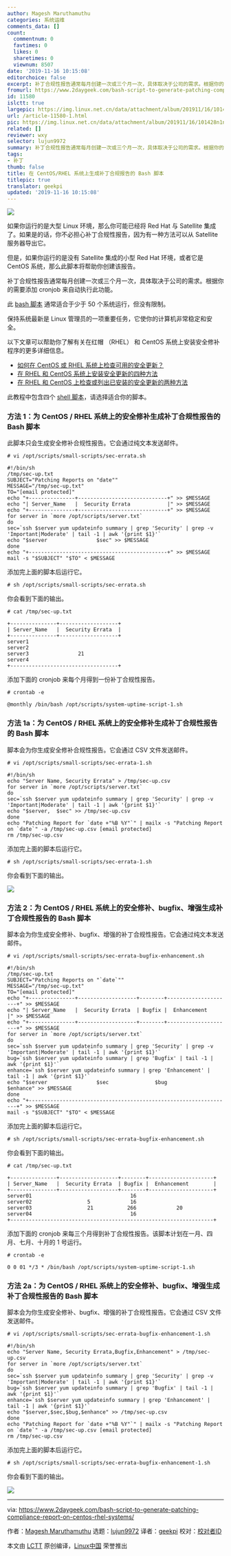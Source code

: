 ```yaml
---
author: Magesh Maruthamuthu
categories: 系统运维
comments_data: []
count:
  commentnum: 0
  favtimes: 0
  likes: 0
  sharetimes: 0
  viewnum: 8507
date: '2019-11-16 10:15:08'
editorchoice: false
excerpt: 补丁合规性报告通常每月创建一次或三个月一次，具体取决于公司的需求。根据你的需要添加 cronjob 来自动执行此功能。
fromurl: https://www.2daygeek.com/bash-script-to-generate-patching-compliance-report-on-centos-rhel-systems/
id: 11580
islctt: true
largepic: https://img.linux.net.cn/data/attachment/album/201911/16/101428n1nsj74wifp4k1dz.jpg
url: /article-11580-1.html
pic: https://img.linux.net.cn/data/attachment/album/201911/16/101428n1nsj74wifp4k1dz.jpg.thumb.jpg
related: []
reviewer: wxy
selector: lujun9972
summary: 补丁合规性报告通常每月创建一次或三个月一次，具体取决于公司的需求。根据你的需要添加 cronjob 来自动执行此功能。
tags:
- 补丁
thumb: false
title: 在 CentOS/RHEL 系统上生成补丁合规报告的 Bash 脚本
titlepic: true
translator: geekpi
updated: '2019-11-16 10:15:08'
---
```


![](/data/attachment/album/201911/16/101428n1nsj74wifp4k1dz.jpg)


如果你运行的是大型 Linux 环境，那么你可能已经将 Red Hat 与 Satellite 集成了。如果是的话，你不必担心补丁合规性报告，因为有一种方法可以从 Satellite 服务器导出它。


但是，如果你运行的是没有 Satellite 集成的小型 Red Hat 环境，或者它是 CentOS 系统，那么此脚本将帮助你创建该报告。


补丁合规性报告通常每月创建一次或三个月一次，具体取决于公司的需求。根据你的需要添加 cronjob 来自动执行此功能。


此 [bash 脚本](https://www.2daygeek.com/category/bash-script/) 通常适合于少于 50 个系统运行，但没有限制。


保持系统最新是 Linux 管理员的一项重要任务，它使你的计算机非常稳定和安全。


以下文章可以帮助你了解有关在红帽 （RHEL） 和 CentOS 系统上安装安全修补程序的更多详细信息。


* [如何在 CentOS 或 RHEL 系统上检查可用的安全更新？](/article-10938-1.html)
* [在 RHEL 和 CentOS 系统上安装安全更新的四种方法](https://www.2daygeek.com/install-security-updates-on-redhat-rhel-centos-system/)
* [在 RHEL 和 CentOS 上检查或列出已安装的安全更新的两种方法](/article-10960-1.html)


此教程中包含四个 [shell 脚本](https://www.2daygeek.com/category/shell-script/)，请选择适合你的脚本。


### 方法 1：为 CentOS / RHEL 系统上的安全修补生成补丁合规性报告的 Bash 脚本


此脚本只会生成安全修补合规性报告。它会通过纯文本发送邮件。



```
# vi /opt/scripts/small-scripts/sec-errata.sh

#!/bin/sh
/tmp/sec-up.txt
SUBJECT="Patching Reports on "date""
MESSAGE="/tmp/sec-up.txt"
TO="[email protected]"
echo "+---------------+-----------------------------+" >> $MESSAGE
echo "| Server_Name   |  Security Errata            |" >> $MESSAGE
echo "+---------------+-----------------------------+" >> $MESSAGE
for server in `more /opt/scripts/server.txt`
do
sec=`ssh $server yum updateinfo summary | grep 'Security' | grep -v 'Important|Moderate' | tail -1 | awk '{print $1}'`
echo "$server                $sec" >> $MESSAGE
done
echo "+---------------------------------------------+" >> $MESSAGE
mail -s "$SUBJECT" "$TO" < $MESSAGE
```

添加完上面的脚本后运行它。



```
# sh /opt/scripts/small-scripts/sec-errata.sh
```

你会看到下面的输出。



```
# cat /tmp/sec-up.txt

+---------------+-------------------+
| Server_Name   |  Security Errata  |
+---------------+-------------------+
server1
server2
server3                21
server4
+-----------------------------------+
```

添加下面的 cronjob 来每个月得到一份补丁合规性报告。



```
# crontab -e

@monthly /bin/bash /opt/scripts/system-uptime-script-1.sh
```

### 方法 1a：为 CentOS / RHEL 系统上的安全修补生成补丁合规性报告的 Bash 脚本


脚本会为你生成安全修补合规性报告。它会通过 CSV 文件发送邮件。



```
# vi /opt/scripts/small-scripts/sec-errata-1.sh

#!/bin/sh
echo "Server Name, Security Errata" > /tmp/sec-up.csv
for server in `more /opt/scripts/server.txt`
do
sec=`ssh $server yum updateinfo summary | grep 'Security' | grep -v 'Important|Moderate' | tail -1 | awk '{print $1}'`
echo "$server,  $sec" >> /tmp/sec-up.csv
done
echo "Patching Report for `date +"%B %Y"`" | mailx -s "Patching Report on `date`" -a /tmp/sec-up.csv [email protected]
rm /tmp/sec-up.csv
```

添加完上面的脚本后运行它。



```
# sh /opt/scripts/small-scripts/sec-errata-1.sh
```

你会看到下面的输出。


![](/data/attachment/album/201911/16/101510n8n42txqneg8niju.png)


### 方法 2：为 CentOS / RHEL 系统上的安全修补、bugfix、增强生成补丁合规性报告的 Bash 脚本


脚本会为你生成安全修补、bugfix、增强的补丁合规性报告。它会通过纯文本发送邮件。



```
# vi /opt/scripts/small-scripts/sec-errata-bugfix-enhancement.sh

#!/bin/sh
/tmp/sec-up.txt
SUBJECT="Patching Reports on "`date`""
MESSAGE="/tmp/sec-up.txt"
TO="[email protected]"
echo "+---------------+-------------------+--------+---------------------+" >> $MESSAGE
echo "| Server_Name   |  Security Errata  | Bugfix |  Enhancement        |" >> $MESSAGE
echo "+---------------+-------------------+--------+---------------------+" >> $MESSAGE
for server in `more /opt/scripts/server.txt`
do
sec=`ssh $server yum updateinfo summary | grep 'Security' | grep -v 'Important|Moderate' | tail -1 | awk '{print $1}'`
bug=`ssh $server yum updateinfo summary | grep 'Bugfix' | tail -1 | awk '{print $1}'`
enhance=`ssh $server yum updateinfo summary | grep 'Enhancement' | tail -1 | awk '{print $1}'`
echo "$server                $sec               $bug             $enhance" >> $MESSAGE
done
echo "+------------------------------------------------------------------+" >> $MESSAGE
mail -s "$SUBJECT" "$TO" < $MESSAGE
```

添加完上面的脚本后运行它。



```
# sh /opt/scripts/small-scripts/sec-errata-bugfix-enhancement.sh
```

你会看到下面的输出。



```
# cat /tmp/sec-up.txt

+---------------+-------------------+--------+---------------------+
| Server_Name   |  Security Errata  | Bugfix |  Enhancement        |
+---------------+-------------------+--------+---------------------+
server01                                16
server02                  5             16
server03                  21           266             20
server04                                16
+------------------------------------------------------------------+
```

添加下面的 cronjob 来每三个月得到补丁合规性报告。该脚本计划在一月、四月、七月、十月的 1 号运行。



```
# crontab -e

0 0 01 */3 * /bin/bash /opt/scripts/system-uptime-script-1.sh
```

### 方法 2a：为 CentOS / RHEL 系统上的安全修补、bugfix、增强生成补丁合规性报告的 Bash 脚本


脚本会为你生成安全修补、bugfix、增强的补丁合规性报告。它会通过 CSV 文件发送邮件。



```
# vi /opt/scripts/small-scripts/sec-errata-bugfix-enhancement-1.sh

#!/bin/sh
echo "Server Name, Security Errata,Bugfix,Enhancement" > /tmp/sec-up.csv
for server in `more /opt/scripts/server.txt`
do
sec=`ssh $server yum updateinfo summary | grep 'Security' | grep -v 'Important|Moderate' | tail -1 | awk '{print $1}'`
bug=`ssh $server yum updateinfo summary | grep 'Bugfix' | tail -1 | awk '{print $1}'`
enhance=`ssh $server yum updateinfo summary | grep 'Enhancement' | tail -1 | awk '{print $1}'`
echo "$server,$sec,$bug,$enhance" >> /tmp/sec-up.csv
done
echo "Patching Report for `date +"%B %Y"`" | mailx -s "Patching Report on `date`" -a /tmp/sec-up.csv [email protected]
rm /tmp/sec-up.csv
```

添加完上面的脚本后运行它。



```
# sh /opt/scripts/small-scripts/sec-errata-bugfix-enhancement-1.sh
```

你会看到下面的输出。


![](/data/attachment/album/201911/16/101511ftqoqetdqnomvciz.png)




---


via: <https://www.2daygeek.com/bash-script-to-generate-patching-compliance-report-on-centos-rhel-systems/>


作者：[Magesh Maruthamuthu](https://www.2daygeek.com/author/magesh/) 选题：[lujun9972](https://github.com/lujun9972) 译者：[geekpi](https://github.com/geekpi) 校对：[校对者ID](https://github.com/%E6%A0%A1%E5%AF%B9%E8%80%85ID)


本文由 [LCTT](https://github.com/LCTT/TranslateProject) 原创编译，[Linux中国](https://linux.cn/) 荣誉推出